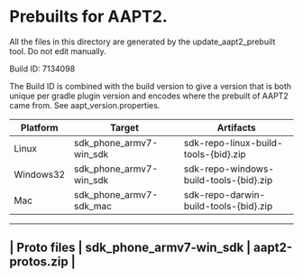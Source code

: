 # Prebuilts for AAPT2.

All the files in this directory are generated by the update_aapt2_prebuilt tool.
Do not edit manually.

Build ID: 7134098

The Build ID is combined with the build version to give a version that is both
unique per gradle plugin version and encodes where the prebuilt of AAPT2 came
from. See aapt_version.properties.

 |  Platform   |          Target          |                Artifacts
 | ----------  | ------------------------ | --------------------------------------- |
 | Linux       | sdk_phone_armv7-win_sdk  | sdk-repo-linux-build-tools-{bid}.zip    |
 | Windows32   | sdk_phone_armv7-win_sdk  | sdk-repo-windows-build-tools-{bid}.zip  |
 | Mac         | sdk_phone_armv7-sdk_mac  | sdk-repo-darwin-build-tools-{bid}.zip   |
 -----------------------------------------------------------------------------------
 | Proto files | sdk_phone_armv7-win_sdk  | aapt2-protos.zip                        |
 -----------------------------------------------------------------------------------


